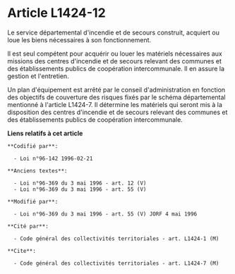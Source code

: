 # Article L1424-12

Le service départemental d'incendie et de secours construit, acquiert ou loue les biens nécessaires à son fonctionnement.

Il est seul compétent pour acquérir ou louer les matériels nécessaires aux missions des centres d'incendie et de secours
relevant des communes et des établissements publics de coopération intercommunale. Il en assure la gestion et l'entretien.

Un plan d'équipement est arrêté par le conseil d'administration en fonction des objectifs de couverture des risques fixés par
le schéma départemental mentionné à l'article L1424-7. Il détermine les matériels qui seront mis à la disposition des centres
d'incendie et de secours relevant des communes et des établissements publics de coopération intercommunale.

**Liens relatifs à cet article**

	**Codifié par**:

	  - Loi n°96-142 1996-02-21

	**Anciens textes**:

	  - Loi n°96-369 du 3 mai 1996 - art. 12 (V)
	  - Loi n°96-369 du 3 mai 1996 - art. 55 (V)

	**Modifié par**:

	  - Loi n°96-369 du 3 mai 1996 - art. 55 (V) JORF 4 mai 1996

	**Cité par**:

	  - Code général des collectivités territoriales - art. L1424-1 (M)

	**Cite**:

	  - Code général des collectivités territoriales - art. L1424-7 (M)
